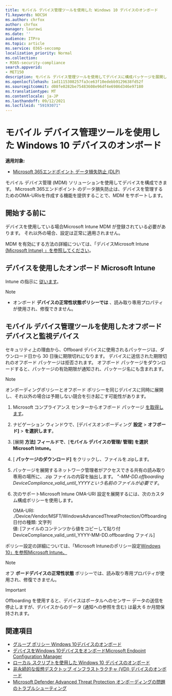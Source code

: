 ```yaml
---
title: モバイル デバイス管理ツールを使用した Windows 10 デバイスのオンボード
f1.keywords: NOCSH
ms.author: chrfox
author: chrfox
manager: laurawi
ms.date: ''
audience: ITPro
ms.topic: article
ms.service: O365-seccomp
localization_priority: Normal
ms.collection:
- M365-security-compliance
search.appverid:
- MET150
description: モバイル デバイス管理ツールを使用してデバイスに構成パッケージを展開し、サービスにオンボードします。
ms.openlocfilehash: 1ad1115308257fa3ce63f10edebb9129638fd52f
ms.sourcegitcommit: d08fe0282be75483608e96df4e6986d346e97180
ms.translationtype: MT
ms.contentlocale: ja-JP
ms.lasthandoff: 09/12/2021
ms.locfileid: "59193071"
---
```

# <a name="onboard-windows-10-devices-using-mobile-device-management-tools"></a>モバイル デバイス管理ツールを使用した Windows 10 デバイスのオンボード

**適用対象:**

- [Microsoft 365エンドポイント データ損失防止 (DLP)](./endpoint-dlp-learn-about.md)

モバイル デバイス管理 (MDM) ソリューションを使用してデバイスを構成できます。 Microsoft 365エンドポイント のデータ損失防止は、デバイスを管理するためのOMA-URIsを作成する機能を提供することで、MDM をサポートします。


## <a name="before-you-begin"></a>開始する前に
デバイスを使用している場合Microsoft Intune MDM が登録されている必要があります。 それ以外の場合、設定は正常に適用されません。 

MDM を有効にする方法の詳細については、「デバイスMicrosoft Intune [(Microsoft Intune) 」を参照してください](/mem/intune/enrollment/device-enrollment)。

## <a name="onboard-devices-using-microsoft-intune"></a>デバイスを使用したオンボード Microsoft Intune

Intune の指示に [従います](/intune/advanced-threat-protection)。

> [!NOTE]
> - オンボード **デバイスの正常性状態ポリシーでは** 、読み取り専用プロパティが使用され、修復できません。

## <a name="offboard-and-monitor-devices-using-mobile-device-management-tools"></a>モバイル デバイス管理ツールを使用したオフボードデバイスと監視デバイス

セキュリティ上の理由から、Offboard デバイスに使用されるパッケージは、ダウンロード日から 30 日後に期限切れになります。 デバイスに送信された期限切れのオフボード パッケージは拒否されます。 オフボード パッケージをダウンロードすると、パッケージの有効期限が通知され、パッケージ名にも含まれます。

> [!NOTE]
> オンボーディングポリシーとオフボード ポリシーを同じデバイスに同時に展開し、それ以外の場合は予期しない競合を引き起こす可能性があります。

1. Microsoft コンプライアンス センターからオフボード パッケージ [を取得します](https://compliance.microsoft.com/)。

2. ナビゲーション ウィンドウで、[デバイスオンボーディング **設定**  >  **オフボード]**  >  **を選択します**。

3. [展開 **方法] フィールドで**、[**モバイル デバイスの管理/ 管理] を選択Microsoft Intune。**
    
4. [ **パッケージのダウンロード]** をクリックし、ファイルを.zipします。

5. パッケージを展開するネットワーク管理者がアクセスできる共有の読み取り専用の場所に、.zip ファイルの内容を抽出します。 *"-MM-DD.offboarding DeviceCompliance_valid_until_YYYYという名前のファイルが必要です*。

6. 次のサポートMicrosoft Intune OMA-URI 設定を展開するには、次のカスタム構成ポリシーを使用します。

      OMA-URI: ./Device/Vendor/MSFT/WindowsAdvancedThreatProtection/Offboarding      
      日付の種類: 文字列      
      値: [ファイルのコンテンツから値をコピーして貼り付DeviceCompliance_valid_until_YYYY-MM-DD.offboarding ファイル]

ポリシー設定の詳細については、「Microsoft Intuneのポリシー設定[Windows 10」を参照Microsoft Intune。](/intune/deploy-use/windows-10-policy-settings-in-microsoft-intune)

> [!NOTE]
> オフ **ボードデバイスの正常性状態** ポリシーでは、読み取り専用プロパティが使用され、修復できません。

> [!IMPORTANT]
> Offboarding を使用すると、デバイスはポータルへのセンサー データの送信を停止しますが、デバイスからのデータ (通知への参照を含む) は最大 6 か月間保持されます。

## <a name="related-topics"></a>関連項目
- [グループ ポリシー Windows 10デバイスのオンボード](dlp-configure-endpoints-gp.md)
- [デバイスをWindows 10デバイスをオンボードMicrosoft Endpoint Configuration Manager](dlp-configure-endpoints-sccm.md)
- [ローカル スクリプトを使用した Windows 10 デバイスのオンボード](dlp-configure-endpoints-script.md)
- [非永続的な仮想デスクトップ インフラストラクチャ (VDI) デバイスのオンボード](dlp-configure-endpoints-vdi.md)
- [Microsoft Defender Advanced Threat Protection オンボーディングの問題のトラブルシューティング](/windows/security/threat-protection/microsoft-defender-atp/troubleshoot-onboarding)